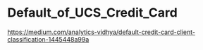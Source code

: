 # Default_of_UCS_Credit_Card
https://medium.com/analytics-vidhya/default-credit-card-client-classification-1445448a99a
